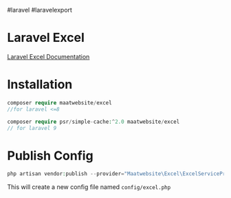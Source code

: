 #laravel #laravelexport 
# Laravel Excel

[Laravel Excel Documentation](https://docs.laravel-excel.com/3.1/getting-started/installation.html)

# Installation

```php
composer require maatwebsite/excel
//for laravel <=8

composer require psr/simple-cache:^2.0 maatwebsite/excel
// for laravel 9
```

# Publish Config

```php
php artisan vendor:publish --provider="Maatwebsite\Excel\ExcelServiceProvider" --tag=config
```

This will create a new config file named `config/excel.php`
